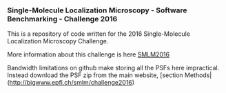 
### Single-Molecule Localization Microscopy - Software Benchmarking - Challenge 2016 ###

This is a repository of code written for the 2016 Single-Molecule Localization Microscopy Challenge.

More information about this challenge is here [SMLM2016](http://bigwww.epfl.ch/smlm/challenge2016/index.html)

Bandwidth limitations on github make storing all the PSFs here impractical. Instead download the PSF zip from the main website, [section Methods|(http://bigwww.epfl.ch/smlm/challenge2016)

